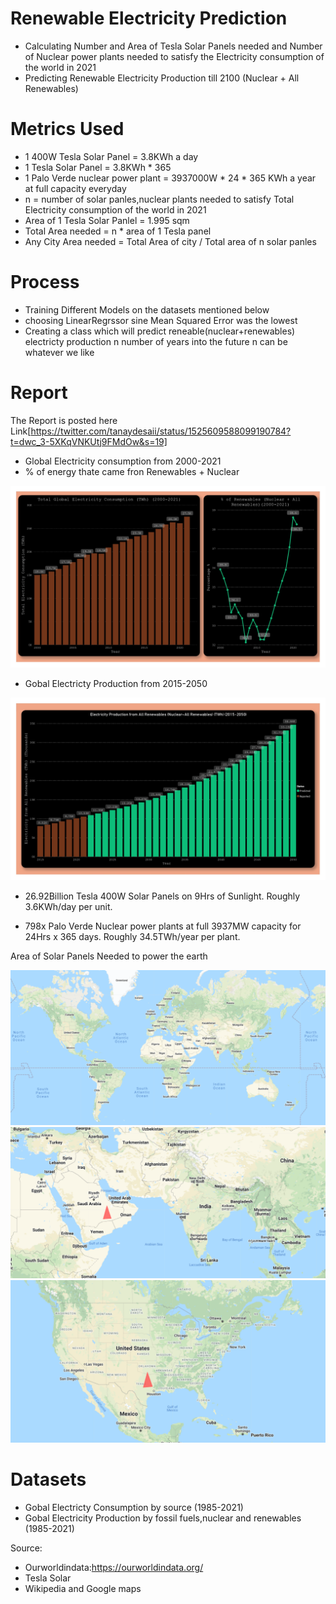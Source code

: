 # Renewable Electricity Prediction
* Calculating Number and Area of Tesla Solar Panels needed and Number of Nuclear power plants needed to satisfy the Electricity consumption of the world in 2021
* Predicting Renewable Electricity Production till 2100 (Nuclear + All Renewables)

# Metrics Used
* 1 400W Tesla Solar Panel = 3.8KWh a day
* 1 Tesla Solar Panel = 3.8KWh * 365 
* 1 Palo Verde nuclear power plant = 3937000W * 24 * 365 KWh a year at full capacity everyday
* n = number of solar panles,nuclear plants needed to satisfy Total Electricity consumption of the world in 2021
* Area of 1 Tesla Solar Panlel =  1.995 sqm
* Total Area needed = n * area of 1 Tesla panel
* Any City Area needed =  Total Area of city / Total area of n solar panles 

# Process
* Training Different Models on the datasets mentioned below 
* choosing LinearRegrssor sine Mean Squared Error was the lowest 
* Creating a class which will predict reneable(nuclear+renewables) electricty production n number of years into the future
n can be whatever we like 

# Report
The Report is posted here Link[https://twitter.com/tanaydesaii/status/1525609588099190784?t=dwc_3-5XKqVNKUtj9FMdOw&s=19]
* Global Electricity consumption from 2000-2021 
* % of energy thate came fron Renewables + Nuclear 

<img src="EnergyChartsReport_page-0002.jpg">

* Gobal Electricty Production from 2015-2050

<img src="EnergyChartsReport_page-0001.jpg">

* 26.92Billion Tesla 400W Solar Panels on 9Hrs of Sunlight. Roughly 3.6KWh/day per unit.

* 798x Palo Verde Nuclear power plants at full 3937MW capacity for 24Hrs x 365 days. Roughly 34.5TWh/year per plant.

Area of Solar Panels Needed to power the earth 

<img src="Screenshot 2022-05-15 024822.png">
<img src="Screenshot 2022-05-15 024726.png">
<img src="Screenshot 2022-05-15 024641.png">



# Datasets 
* Gobal Electricty Consumption by source (1985-2021)
* Gobal Electricity Production by fossil fuels,nuclear and renewables (1985-2021)

Source:
* Ourworldindata:https://ourworldindata.org/
* Tesla Solar
* Wikipedia and Google maps 

